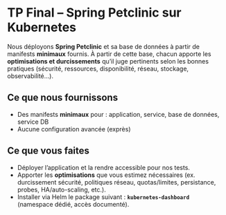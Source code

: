 # TP Final – Spring Petclinic sur Kubernetes

Nous déployons **Spring Petclinic** et sa base de données à partir de manifests **minimaux** fournis.
À partir de cette base, chacun apporte les **optimisations et durcissements** qu’il juge pertinents selon les bonnes pratiques (sécurité, ressources, disponibilité, réseau, stockage, observabilité…).

## Ce que nous fournissons

* Des manifests **minimaux** pour : application, service, base de données, service DB
* Aucune configuration avancée (exprès)

## Ce que vous faites

* Déployer l’application et la rendre accessible pour nos tests.
* Apporter les **optimisations** que vous estimez nécessaires (ex. durcissement sécurité, politiques réseau, quotas/limites, persistance, probes, HA/auto-scaling, etc.).
* Installer via Helm le package suivant : **`kubernetes-dashboard`** (namespace dédié, accès documenté).


